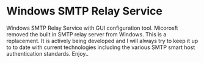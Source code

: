 # Windows SMTP Relay Service
Windows SMTP Relay Service with GUI configuration tool.
Micorosft removed the built in SMTP relay server from Windows. This is a replacement. It is actively being developed and I will always try to keep it up to to date with current technologies including the various SMTP smart host authentication standards. Enjoy..
